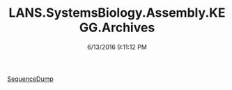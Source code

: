 ﻿---
title: LANS.SystemsBiology.Assembly.KEGG.Archives
date: 6/13/2016 9:11:12 PM
---

[SequenceDump](T-LANS.SystemsBiology.Assembly.KEGG.Archives.SequenceDump.html)
